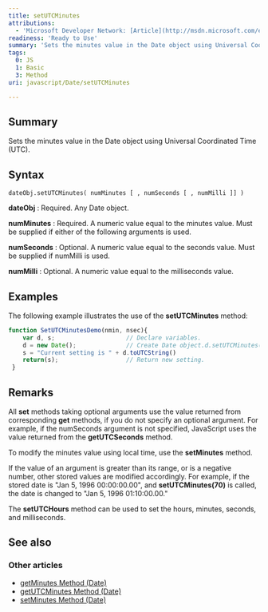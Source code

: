 ```yaml
---
title: setUTCMinutes
attributions:
  - 'Microsoft Developer Network: [Article](http://msdn.microsoft.com/en-us/library/ie/esssx44h(v=vs.94).aspx)'
readiness: 'Ready to Use'
summary: 'Sets the minutes value in the Date object using Universal Coordinated Time (UTC).'
tags:
  0: JS
  1: Basic
  3: Method
uri: javascript/Date/setUTCMinutes

---
```

## Summary

Sets the minutes value in the Date object using Universal Coordinated Time (UTC).

## Syntax

    dateObj.setUTCMinutes( numMinutes [ , numSeconds [ , numMilli ]] )

**dateObj**
:   Required. Any Date object.

**numMinutes**
:   Required. A numeric value equal to the minutes value. Must be supplied if either of the following arguments is used.

**numSeconds**
:   Optional. A numeric value equal to the seconds value. Must be supplied if numMilli is used.

**numMilli**
:   Optional. A numeric value equal to the milliseconds value.

## Examples

The following example illustrates the use of the **setUTCMinutes** method:

``` js
function SetUTCMinutesDemo(nmin, nsec){
    var d, s;                    // Declare variables.
    d = new Date();              // Create Date object.d.setUTCMinutes( nmin,nsec ) ;  // Set UTC minutes.
    s = "Current setting is " + d.toUTCString()
    return(s);                   // Return new setting.
 }
```

## Remarks

All **set** methods taking optional arguments use the value returned from corresponding **get** methods, if you do not specify an optional argument. For example, if the numSeconds argument is not specified, JavaScript uses the value returned from the **getUTCSeconds** method.

To modify the minutes value using local time, use the **setMinutes** method.

If the value of an argument is greater than its range, or is a negative number, other stored values are modified accordingly. For example, if the stored date is "Jan 5, 1996 00:00:00.00", and **setUTCMinutes(70)** is called, the date is changed to "Jan 5, 1996 01:10:00.00."

The **setUTCHours** method can be used to set the hours, minutes, seconds, and milliseconds.

## See also

### Other articles

-   [getMinutes Method (Date)](/javascript/Date/getMinutes)
-   [getUTCMinutes Method (Date)](/javascript/Date/getUTCMinutes)
-   [setMinutes Method (Date)](/javascript/Date/setMinutes)

